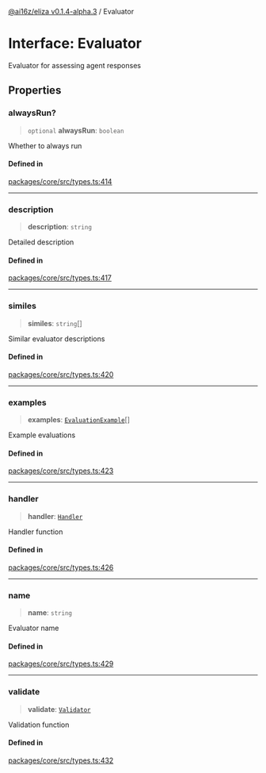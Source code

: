 [@ai16z/eliza v0.1.4-alpha.3](../index.md) / Evaluator

# Interface: Evaluator

Evaluator for assessing agent responses

## Properties

### alwaysRun?

> `optional` **alwaysRun**: `boolean`

Whether to always run

#### Defined in

[packages/core/src/types.ts:414](https://github.com/ai16z/eliza/blob/main/packages/core/src/types.ts#L414)

***

### description

> **description**: `string`

Detailed description

#### Defined in

[packages/core/src/types.ts:417](https://github.com/ai16z/eliza/blob/main/packages/core/src/types.ts#L417)

***

### similes

> **similes**: `string`[]

Similar evaluator descriptions

#### Defined in

[packages/core/src/types.ts:420](https://github.com/ai16z/eliza/blob/main/packages/core/src/types.ts#L420)

***

### examples

> **examples**: [`EvaluationExample`](EvaluationExample.md)[]

Example evaluations

#### Defined in

[packages/core/src/types.ts:423](https://github.com/ai16z/eliza/blob/main/packages/core/src/types.ts#L423)

***

### handler

> **handler**: [`Handler`](../type-aliases/Handler.md)

Handler function

#### Defined in

[packages/core/src/types.ts:426](https://github.com/ai16z/eliza/blob/main/packages/core/src/types.ts#L426)

***

### name

> **name**: `string`

Evaluator name

#### Defined in

[packages/core/src/types.ts:429](https://github.com/ai16z/eliza/blob/main/packages/core/src/types.ts#L429)

***

### validate

> **validate**: [`Validator`](../type-aliases/Validator.md)

Validation function

#### Defined in

[packages/core/src/types.ts:432](https://github.com/ai16z/eliza/blob/main/packages/core/src/types.ts#L432)
